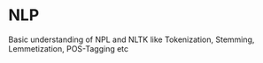 # NLP
Basic understanding of NPL and NLTK like Tokenization, Stemming, Lemmetization, POS-Tagging etc
